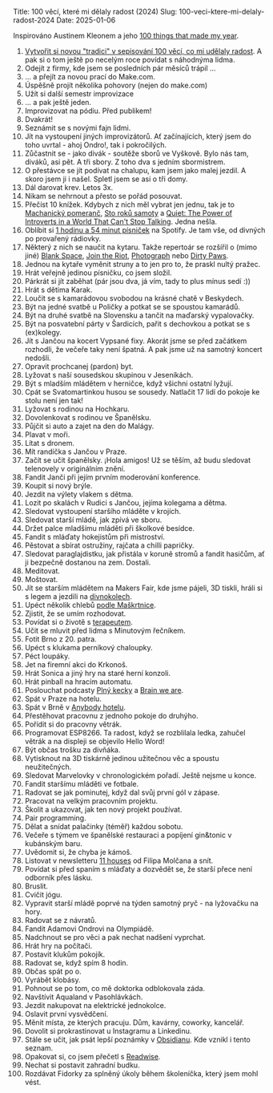 Title: 100 věcí, které mi dělaly radost (2024)
Slug: 100-veci-ktere-mi-delaly-radost-2024
Date: 2025-01-06

Inspirováno Austinem Kleonem a jeho [100 things that made my year](https://austinkleon.com/2025/01/05/100-things-that-made-my-year-2024/).

1. [Vytvořit si novou "tradici" v sepisování 100 věcí, co mi udělaly radost](https://stderr.cz/100-veci-ktere-mi-delaly-radost-2023). A pak si o tom ještě po necelým roce povídat s náhodnýma lidma.
2. Odejít z firmy, kde jsem se posledních pár měsíců trápil ...
3. ... a přejít za novou prací do Make.com.
4. Úspěšně projít několika pohovory (nejen do make.com)
5. Užít si další semestr improvizace
6. ... a pak ještě jeden.
7. Improvizovat na pódiu. Před publikem!
8. Dvakrát!
9. Seznámit se s novými fajn lidmi.
10. Jít na vystoupení jiných improvizátorů. Ať začínajících, který jsem do toho uvrtal - ahoj Ondro!, tak i pokročilých.
11. Zůčastnit se - jako divák - soutěže sborů ve Vyškově. Bylo nás tam, diváků, asi pět. A tři sbory. Z toho dva s jedním sbormistrem.
12. O přestávce se jít podívat na chalupu, kam jsem jako malej jezdil. A skoro jsem ji i našel. Spletl jsem se asi o tři domy.
13. Dál darovat krev. Letos 3x.
14. Nikam se nehrnout a přesto se pořád posouvat.
15. Přečíst 10 knížek. Kdybych z nich měl vybrat jen jednu, tak je to [Machanický pomeranč](https://www.databazeknih.cz/knihy/mechanicky-pomeranc-56450), [Sto roků samoty](https://www.databazeknih.cz/prehled-knihy/sto-roku-samoty-522) a [Quiet: The Power of Introverts in a World That Can't Stop Talking](https://www.melvil.cz/kniha-ticho/). Jedna nešla.
16. Oblíbit si [1 hodinu a 54 minut písniček](https://open.spotify.com/playlist/4Z2je8gKSdDmRPt2GoOUbA?si=4d67388252c44308) na Spotify. Je tam vše, od divných po provařený rádiovky.
17. Některý z nich se naučit na kytaru. Takže repertoár se rozšířil o (mimo jiné) [Blank Space](https://www.youtube.com/watch?v=p1Zt47V3pPw), [Join the Riot](https://www.youtube.com/watch?v=L-JcssjUIW0), [Photograph](https://www.youtube.com/watch?v=nSDgHBxUbVQ) nebo [Dirty Paws](https://www.youtube.com/watch?v=mCHUw7ACS8o).
18. Jednou na kytaře vyměnit struny a to jen pro to, že praskl nultý pražec.
19. Hrát veřejně jedinou písničku, co jsem složil.
20. Párkrát si jít zaběhat (pár jsou dva, já vím, tady to plus mínus sedí :))
21. Hrát s dětima Karak.
22. Loučit se s kamarádovou svobodou na krásné chatě v Beskydech.
23. Být na jedné svatbě u Poličky a potkat se se spoustou kamarádů.
24. Být na druhé svatbě na Slovensku a tančit na maďarský vypalovačky.
25. Být na posvatební párty v Šardicích, pařit s dechovkou a potkat se s (ex)kolegy.
26. Jít s Jančou na kocert Vypsané fixy. Akorát jsme se před začátkem rozhodli, že večeře taky není špatná. A pak jsme už na samotný koncert nedošli.
27. Opravit prochcanej (pardon) byt.
28. Lyžovat s naší sousedskou skupinou v Jeseníkách.
29. Být s mladším mládětem v herničce, když všichni ostatní lyžují.
30. Cpát se Svatomartinkou husou se sousedy. Natlačit 17 lidí do pokoje ke stolu není jen tak!
31. Lyžovat s rodinou na Hochkaru.
32. Dovolenkovat s rodinou ve Španělsku.
33. Půjčit si auto a zajet na den do Malágy.
34. Plavat v moři.
35. Lítat s dronem.
36. Mít randíčka s Jančou v Praze.
37. Začít se učit španělsky. ¡Hola amigos! Už se těším, až budu sledovat telenovely v originálním znění.
38. Fandit Janči při jejím prvním moderování konference.
39. Koupit si nový brýle.
40. Jezdit na výlety vlakem s dětma.
41. Lozit po skalách v Rudici s Jančou, jejíma kolegama a dětma.
42. Sledovat vystoupení staršího mláděte v krojích.
43. Sledovat starší mládě, jak zpívá ve sboru.
44. Držet palce mladšímu mláděti při školkové besídce.
45. Fandit s mláďaty hokejistům při mistroství.
46. Pěstovat a sbírat ostružiny, rajčata a chilli papričky.
47. Sledovat paraglajdistku, jak přistála v koruně stromů a fandit hasičům, ať ji bezpečně dostanou na zem. Dostali.
48. Meditovat.
49. Moštovat.
50. Jít se starším mládětem na Makers Fair, kde jsme pájeli, 3D tiskli, hráli si s legem a jezdili na [divnokolech](https://www.facebook.com/divnokola/).
51. Upéct několik chlebů [podle Maškrtnice](https://www.maskrtnica.cz/usaty-chleb/).
52. Zjistit, že se umím rozhodovat.
53. Povídat si o životě s [terapeutem](https://milanpavlicek.cz/).
54. Učit se mluvit před lidma s Minutovým řečníkem.
55. Fotit Brno z 20. patra.
56. Upéct s klukama perníkový chaloupky.
57. Péct loupáky.
58. Jet na firemní akci do Krkonoš.
59. Hrát Sonica a jiný hry na staré herní konzoli.
60. Hrát pinball na hracím automatu.
61. Poslouchat podcasty [Plný kecky](https://plnykecky.cz/) a [Brain we are](https://brainya.org/).
62. Spát v Praze na hotelu.
63. Spát v Brně v [Anybody hotelu](https://www.anybody.cz/vitejte).
64. Přestěhovat pracovnu z jednoho pokoje do druhýho.
65. Pořídit si do pracovny větrák.
66. Programovat ESP8266. Ta radost, když se rozblilala ledka, zahučel větrák a na displeji se objevilo Hello Word!
67. Být občas trošku za divňáka.
68. Vytisknout na 3D tiskárně jedinou užitečnou věc a spoustu neužitečných.
69. Sledovat Marvelovky v chronologickém pořadí. Ještě nejsme u konce.
70. Fandit staršímu mláděti ve fotbale.
71. Radovat se jak pominutej, když dal svůj první gól v zápase.
72. Pracovat na velkým pracovním projektu.
73. Školit a ukazovat, jak ten nový projekt používat.
74. Pair programming.
75. Dělat a snídat palačinky (téměř) každou sobotu.
76. Večeře s týmem ve španělské restauraci a popíjení gin&tonic v kubánským baru.
77. Uvědomit si, že chyba je kámoš.
78. Listovat v newsletteru [11 houses](https://11houses.substack.com/) od Filipa Molčana a snít.
79. Povídat si před spaním s mláďaty a dozvědět se, že starší přece není odborník přes lásku.
80. Bruslit.
81. Cvičit jógu.
82. Vypravit starší mládě poprvé na týden samotný pryč - na lyžovačku na hory.
83. Radovat se z návratů.
84. Fandit Adamovi Ondrovi na Olympiádě.
85. Nadchnout se pro věci a pak nechat nadšení vyprchat.
86. Hrát hry na počítači.
87. Postavit klukům pokojík.
88. Radovat se, když spím 8 hodin.
89. Občas spát po o.
90. Vyrábět klobásy.
91. Pohnout se po tom, co mě doktorka odblokovala záda.
92. Navštívit Aqualand v Pasohlávkách.
93. Jezdit nakupovat na elektrické jednokolce.
94. Oslavit první vysvědčení.
95. Měnit místa, ze kterých pracuju. Dům, kavárny, coworky, kancelář.
96. Dovolit si prokrastinovat u Instagramu a Linkedinu.
97. Stále se učit, jak psát lepší poznámky v [Obsidianu](https://obsidian.md/). Kde vznikl i tento seznam.
98. Opakovat si, co jsem přečetl s [Readwise](https://readwise.io/).
99. Nechat si postavit zahradní budku.
100. Rozdávat Fidorky za splněný úkoly během školeníčka, který jsem mohl vést.
